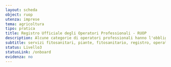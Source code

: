 ```yaml
---
layout: scheda
object: ruop
utenza: imprese
tema: agricoltura
tipo: pratica
title: Registro Ufficiale degli Operatori Professionali - RUOP
description: Alcune categorie di operatori professionali hanno l'obbligo di iscriversi al Registro Ufficiale degli Operatori Professionali (RUOP) tenuto dai singoli Servizi fitosanitari regionali
subtitle: servizi fitosanitari, piante, fitosanitario, registro, operatori professionali, servizio fitosanitario
status: Livello3
statusLink: /onboard
evidenza: no
---
```

